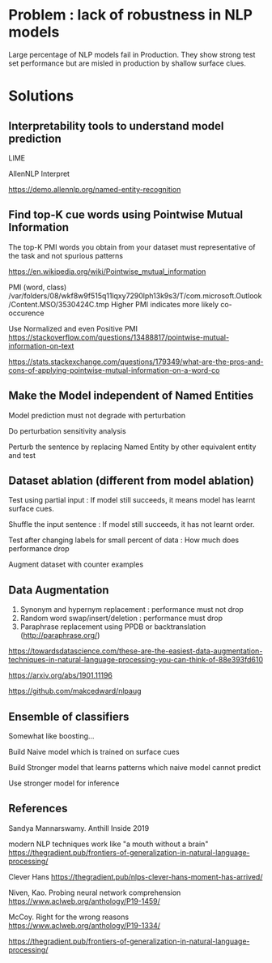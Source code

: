 


# Problem : lack of robustness in NLP models

Large percentage of NLP models fail in Production. They show strong test set performance but are misled in production by shallow surface clues.

# Solutions

## Interpretability tools to understand model prediction

LIME

AllenNLP Interpret

https://demo.allennlp.org/named-entity-recognition

## Find top-K cue words using Pointwise Mutual Information


The top-K PMI words you obtain from your dataset must representative of the task and not spurious patterns

https://en.wikipedia.org/wiki/Pointwise_mutual_information

PMI (word, class)
/var/folders/08/wkf8w9f515q11lqxy7290lph13k9s3/T/com.microsoft.Outlook/Content.MSO/3530424C.tmp
Higher PMI indicates more likely co-occurence

Use Normalized and even Positive PMI
https://stackoverflow.com/questions/13488817/pointwise-mutual-information-on-text

https://stats.stackexchange.com/questions/179349/what-are-the-pros-and-cons-of-applying-pointwise-mutual-information-on-a-word-co

## Make the Model independent of Named Entities

Model prediction must not degrade with perturbation

Do perturbation sensitivity analysis

Perturb the sentence by replacing Named Entity by other equivalent entity and test

## Dataset ablation (different from model ablation)

Test using partial input : If model still succeeds, it means model has learnt surface cues.

Shuffle the input sentence : If model still succeeds, it has not learnt order.

Test after changing labels for small percent of data : How much does performance drop

Augment dataset with counter examples

## Data Augmentation

1. Synonym and hypernym replacement : performance must not drop
2. Random word swap/insert/deletion : performance must drop
3. Paraphrase replacement using PPDB or backtranslation (http://paraphrase.org/)

https://towardsdatascience.com/these-are-the-easiest-data-augmentation-techniques-in-natural-language-processing-you-can-think-of-88e393fd610

https://arxiv.org/abs/1901.11196

https://github.com/makcedward/nlpaug

## Ensemble of classifiers

Somewhat like boosting...

Build Naive model which is trained on surface cues

Build Stronger model that learns patterns which naive model cannot predict

Use stronger model for inference

## References

Sandya Mannarswamy.  Anthill Inside 2019

modern NLP techniques work like "a mouth without a brain"
https://thegradient.pub/frontiers-of-generalization-in-natural-language-processing/

Clever Hans
https://thegradient.pub/nlps-clever-hans-moment-has-arrived/

Niven, Kao. Probing neural network comprehension
https://www.aclweb.org/anthology/P19-1459/

McCoy. Right for the wrong reasons
https://www.aclweb.org/anthology/P19-1334/

https://thegradient.pub/frontiers-of-generalization-in-natural-language-processing/


